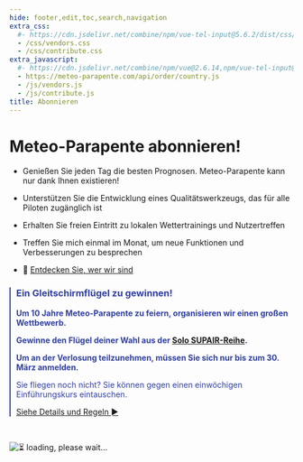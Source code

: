 ```yaml
---
hide: footer,edit,toc,search,navigation
extra_css:
  #- https://cdn.jsdelivr.net/combine/npm/vue-tel-input@5.6.2/dist/css/component.min.css,npm/vue-tel-input@5.6.2/dist/css/sprite.min.css
  - /css/vendors.css
  - /css/contribute.css
extra_javascript:
  #- https://cdn.jsdelivr.net/combine/npm/vue@2.6.14,npm/vue-tel-input@5.6.2/dist/vue-tel-input.umd.min.js,npm/vue-resource@1.5.3/dist/vue-resource.min.js
  - https://meteo-parapente.com/api/order/country.js
  - /js/vendors.js
  - /js/contribute.js
title: Abonnieren
---
```


# Meteo-Parapente abonnieren!
 
- Genießen Sie jeden Tag die besten Prognosen. Meteo-Parapente kann nur dank Ihnen existieren!
 
- Unterstützen Sie die Entwicklung eines Qualitätswerkzeugs, das für alle Piloten zugänglich ist
 
- Erhalten Sie freien Eintritt zu lokalen Wettertrainings und Nutzertreffen
 
- Treffen Sie mich einmal im Monat, um neue Funktionen und Verbesserungen zu besprechen

- 👋 <a href="/de/about-us/" target="_blank">Entdecken Sie, wer wir sind</a>

<div style="border-left: 2px #303fa1 solid; padding-left: 10px; color: #303fa1;">
<h3>Ein Gleitschirmflügel zu gewinnen!</h3>

<p><strong>Um 10 Jahre Meteo-Parapente zu feiern, organisieren wir einen großen Wettbewerb.</strong></p>

<p><strong>Gewinne den Flügel deiner Wahl aus der <a href="https://www.supair.com/voiles/#category_id_160" target="_blank">Solo SUPAIR-Reihe</a>.</strong></p>

<p><strong>Um an der Verlosung teilzunehmen, müssen Sie sich nur bis zum 30. März anmelden.</strong></p>

<p>Sie fliegen noch nicht? Sie können gegen einen einwöchigen Einführungskurs eintauschen.</strong></p>

<p><a href="/de/10years/">Siehe Details und Regeln ►</a></p>
</div>
<br> 

<script>
  const mp_form_locale = {
    locale: `de`,
    default_country: `DE`,
    product_contributor_title: `Beitragszahler`,
    product_contributor_description: `€3 pro Monat <small>(12 Monate)</small>`,
    product_supporter_title: `Unterstützer`,
    product_supporter_description: `€5 pro Monat <small>(12 Monate)</small>`,
    product_small_text: `Einmalige Zahlung von €### für 12 Monate. Keine Erneuerung`,
    header_coordinates: `Über Sie`,
    email: `Email`,
    mobile_phone: `Mobiltelefon`,
    mobile_phone_small_text: `Nur verwendet, um Ihren Zugangscode zu erhalten und um ihn zurückzusetzen, falls Sie ihn verlieren. Wenn Sie kein Mobiltelefon haben, wenden Sie sich an support@meteo-parapente.com`,
    payment_method: `Zahlungsmethode`,
    payment_card: `Kreditkarte / Debitkarte`,
    payment_proceed: `Zur Zahlung gehen ►`,
    terms_approval: `Mit dem Klick auf "Zur Zahlung gehen" erklären Sie sich mit den <a href="/de/legal/#terms" target="_blank">Allgemeine Nutzungsbedingungen von Meteo-Parapente</a> einverstanden, die <a href="/de/legal/#membership" target="_blank">Besondere Abonnementbedingungen</a> und die <a href="/de/privacy/" target="_blank">Datenschutzbestimmungen</a>. `,
    error_email: `Email address is not valid`,
    error_phone: `Telefonnummer ist nicht gültig`,
    error_request: `Fehler: Server nicht erreichbar. Überprüfen Sie Ihre Verbindung und versuchen Sie es erneut`,
    need_help: `Brauchen Sie Hilfe?`,
    email_us: `Schreiben Sie eine E-Mail an <strong>support@meteo-parapente.com</strong>`,
    payment_declined: `Ihre Bank hat die Zahlung abgelehnt. Bitte versuchen Sie es erneut.`,
    payment_sepa: `SEPA-Banküberweisung`
  };
</script>

<div id="app">
  <p v-if="!ready"><img src="/img/load.gif" class="loading" alt="⏳ loading, please wait..." /></p>
</div>